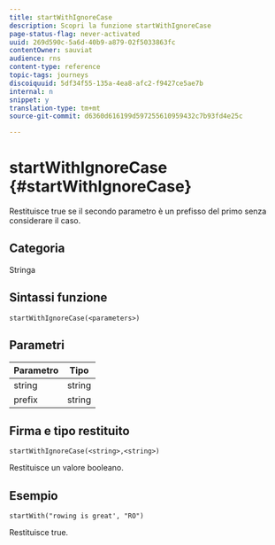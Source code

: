 ```yaml
---
title: startWithIgnoreCase
description: Scopri la funzione startWithIgnoreCase
page-status-flag: never-activated
uuid: 269d590c-5a6d-40b9-a879-02f5033863fc
contentOwner: sauviat
audience: rns
content-type: reference
topic-tags: journeys
discoiquuid: 5df34f55-135a-4ea8-afc2-f9427ce5ae7b
internal: n
snippet: y
translation-type: tm+mt
source-git-commit: d6360d616199d597255610959432c7b93fd4e25c

---
```



# startWithIgnoreCase {#startWithIgnoreCase}

Restituisce true se il secondo parametro è un prefisso del primo senza considerare il caso.

## Categoria

Stringa

## Sintassi funzione

`startWithIgnoreCase(<parameters>)`

## Parametri

| Parametro | Tipo |
|-------------|--------|
| string | string |
| prefix | string |

## Firma e tipo restituito

`startWithIgnoreCase(<string>,<string>)`

Restituisce un valore booleano.

## Esempio

`startWith("rowing is great', "RO")`

Restituisce true.
